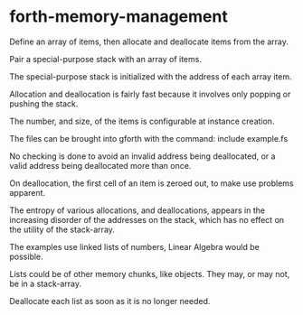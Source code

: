 # forth-memory-management
Define an array of items, then allocate and deallocate items from the array.

Pair a special-purpose stack with an array of items.

The special-purpose stack is initialized with the address of each array item.

Allocation and deallocation is fairly fast because it involves only popping or pushing the stack.

The number, and size, of the items is configurable at instance creation.

The files can be brought into gforth with the command: include example.fs

No checking is done to avoid an invalid address being deallocated, 
or a valid address being deallocated more than once.

On deallocation, the first cell of an item is zeroed out, to make use problems apparent.

The entropy of various allocations, and deallocations, appears in the increasing disorder of the
addresses on the stack, which has no effect on the utility of the stack-array.

The examples use linked lists of numbers, Linear Algebra would be possible.

Lists could be of other memory chunks, like objects. They may, or may not, be in a stack-array.

Deallocate each list as soon as it is no longer needed.
